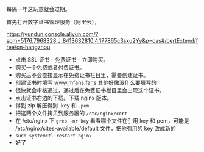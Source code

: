 每隔一年这玩意就会过期。

首先打开数字证书管理服务（阿里云），

https://yundun.console.aliyun.com/?spm=5176.7968328.J_8413632810.4.177865c3sxu2Yy&p=cas#/certExtend/free/cn-hangzhou

- 点击 SSL 证书 - 免费证书 - 立即购买。
- 购买一个免费或者付费证书。
- 购买后不会直接显示在免费证书栏目里，需要创建证书。
- 创建证书时填写 www.mfans.fans 其他好像没什么要填写的
- 很快就会审核通过，通过后在免费证书栏目里会出现这个证书。
- 点击证书右边的下载。下载 nginx 版本。
- 得到 zip 解压得到 .key 和 `.pem`
- 把这两个文件拷贝到服务器的 `/etc/nginx/cert`
- 在 /etc/nginx 下 `grep -nr key` 看看哪个文件在引用 key 和 pem，可能是 /etc/nginx/sites-available/default 文件，把他引用的 key 改成新的
- `sudo systemctl restart nginx`
- 好了

